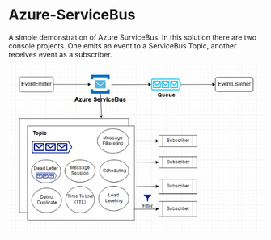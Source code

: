 # Azure-ServiceBus
A simple demonstration of Azure SurviceBus. In this solution there are two console projects. One emits an event to a ServiceBus Topic, another receives event as a subscriber.


<img src="Architecture.jpg" />
